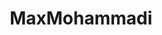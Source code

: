 ---
title: MaxMohammadi
github: https://github.com/MaxMohammadi
mode: dark
transition: 3s
archetype:
  - Little Bit of Everything
---